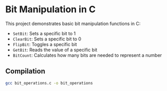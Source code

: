 # Bit Manipulation in C

This project demonstrates basic bit manipulation functions in C:
- `SetBit`: Sets a specific bit to 1
- `ClearBit`: Sets a specific bit to 0
- `FlipBit`: Toggles a specific bit
- `GetBit`: Reads the value of a specific bit
- `BitCount`: Calculates how many bits are needed to represent a number

## Compilation
```bash
gcc bit_operations.c -o bit_operations
